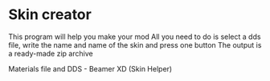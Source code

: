 # Skin creator
This program will help you make your mod
All you need to do is select a dds file, write the name and name of the skin and press one button
The output is a ready-made zip archive

Materials file and DDS - Beamer XD (Skin Helper)

